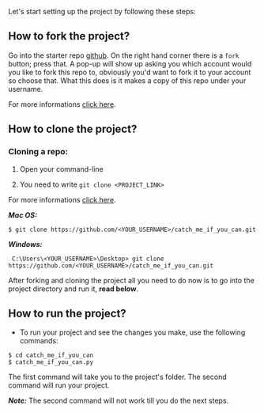 ﻿

Let's start setting up the project by following these steps:

## **How to fork the project?**

Go into the starter repo  [github](https://github.com/bashayernouri/). On the right hand corner there is a `fork` button; press that. A pop-up will show up asking you which account would you like to fork this repo to, obviously you'd want to fork it to your account so choose that. What this does is it makes a copy of this repo under your username. 

For more informations [click here](https://help.github.com/en/enterprise/2.13/user/articles/fork-a-repo#fork-an-example-repository).

## **How to clone the project?**

### **Cloning a repo:**

 1. Open your command-line
 
 3. You need to write `git clone <PROJECT_LINK>`

For more informations [click here](https://help.github.com/en/github/creating-cloning-and-archiving-repositories/cloning-a-repository).

***Mac OS:***

    $ git clone https://github.com/<YOUR_USERNAME>/catch_me_if_you_can.git

***Windows:***

     C:\Users\<YOUR_USERNAME>\Desktop> git clone https://github.com/<YOUR_USERNAME>/catch_me_if_you_can.git

After forking and cloning the project all you need to do now is to go into the project directory and run it, **read below**.


## **How to run the project?**

 -   To run your project and see the changes you make, use the following commands:
 

    $ cd catch_me_if_you_can
    $ catch_me_if_you_can.py


The first command will take you to the project's folder. The second command will run your project.

***Note:*** The second command will not work till you do the next steps.

